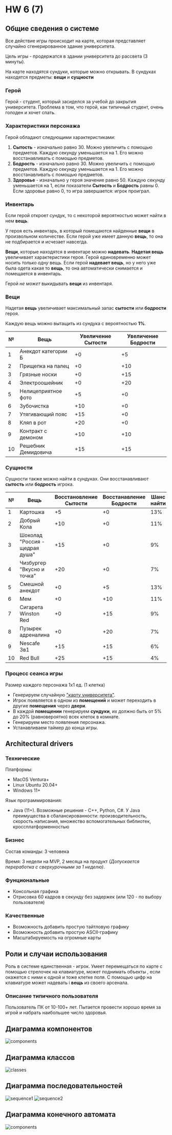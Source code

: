# HW 6 (7)

## Общие сведения о системе

Все действие игры происходит на карте, которая представляет случайно сгенерированное здание университета.

Цель игры - продержатся в здании университета до рассвета (3 минуты).

На карте находятся сундуки, которые можно открывать. В сундуках находятся предметы: **вещи** и **сущности**

### Герой
Герой - студент, который засиделся за учебой до закрытия университета.
Проблема в том, что герой, как типичный студент, очень голоден и хочет спать.

### Характеристики персонажа
Герой обладают следующими характеристиками:

1. **Сытость** - изначально равно 30. Можно увеличить с помощью предметов. Каждую секунду уменьшается на 1. Его можно восстанавливать с помощью предметов.
2. **Бодрость** - изначально равно 30. Можно увеличить с помощью предметов. Каждую секунду уменьшается на 1. Его можно восстанавливать с помощью предметов.
3. **Здоровье** - изначально у героя значение  равно 50. Каждую секунду уменьшается на 1, если показатели **Сытость** и **Бодрость** равны 0. Если здоровье равно 0, то игра завершается: игрок проиграл.

### Инвентарь
Если герой откроет сундук, то с некоторой вероятностью может найти в нем **вещь**.

У героя есть инвентарь, в который помещаются найденные **вещи** в произвольном количестве.
Если герой уже имеет данную **вещь**, то она не подбирается и исчезает навсегда.

**Вещи**, которые находятся в инвентаре можно **надевать**. **Надетая вещь** увеличивает характеристики героя.
Герой единовременно может носить *только одну* вещь. Если герой **надевает вещь**,
но у него уже была одета какая то **вещь**, то она автоматически снимается и помещается в инвентарь.

Герой *не может* выкидывать **вещи** из инвентаря.

### Вещи

Надетая **вещь** увеличивает максимальный запас **cытости** или **бодрости** героя.

Каждую вещь можно вытащить из сундука с вероятностью **1%**.

| №  | Вещь                | Увеличение **Сытости** | Увеличение **Бодрости** |
|----|---------------------|------------------------|-------------------------|
| 1  | Анекдот категории Б | +0                     | +5                      |
| 2  | Прищепка на палец   | +0                     | +10                     |
| 3  | Грязные носки       | +0                     | +15                     |
| 4  | Электроошейник      | +0                     | +20                     |
| 5  | Нелицеприятное фото | +5                     | +0                      |
| 6  | Зубочистка          | +10                    | +0                      |
| 7  | Утягивающий пояс    | +15                    | +0                      |
| 8  | Кляп в рот          | +20                    | +0                      |
| 9  | Контракт с демоном  | +10                    | +10                     |
| 10 | Решебник Демидовича | +15                    | +15                     |

### Сущности
Сущности также можно найти в сундуках. Они восстанавливают **сытость** или **бодрость** игрока.

| №  | Вещь                           | Восстановление **Сытости**    | Восстанавление **Бодрости**    | Шанс найти    |
|----|--------------------------------|-------------------------------|--------------------------------|---------------|
| 1  | Картошка                       | +5                            | +0                             | 13%           |
| 2  | Добрый Кола                    | +10                           | +0                             | 11%           |
| 3  | Шоколад "Россия - щедрая душа" | +15                           | +0                             | 9%            |
| 4  | Чизбургер "Вкусно и точка"     | +20                           | +0                             | 7%            |
| 5  | Смешной анекдот                | +0                            | +5                             | 13%           |
| 6  | Мем                            | +0                            | +10                            | 11%           |
| 7  | Сигарета Winston Red           | +0                            | +15                            | 9%            |
| 8  | Пузырек адреналина             | +0                            | +20                            | 7%            |
| 9  | Nescafe 3в1                    | +15                           | +15                            | 6%            |
| 10 | Red Bull                       | +25                           | +15                            | 4%            |


### Процесс сеанса игры
Размер каждого персонажа 1x1 ед. (1 клетка)
* Генерируем случайную ["карту университета"](https://habr.com/ru/post/275727/).
* Игрок появляется в одном из **помещений** и может переходить в другие **помещения** через **двери**.
* В каждой **помещении** генерируем **сундуки**, их должно быть от 5% до 20% (равновероятно) всех клеток в комнате.
* Генерируем место появления персонажа.
* Устанавливаем таймер до конца игры.

## Architectural drivers
### Технические
Платформы:
* MacOS Ventura+
* Linux Ubuntu 20.04+
* Windows 11+

Язык программирования:

* Java (11+). Возможные решения - C++, Python, C#. У Java преимущества в сбалансированности: производительность, скорость написания, множество вспомогательных библиотек, кроссплатформенностью

### Бизнес
Состав команды: 3 человека

Время: 3 недели на MVP, 2 месяца на продукт *(Допускается переработка с сверхурочными за 1 неделю)*.

### Фунциональные
* Консольная графика
* Отрисовка 60 кадров в секунду без задержек (или 120 - по выбору пользователя)

### Качественные
* Возможность добавить простую тайтловую графику
* Возможность добавить простую ASCII-графику
* Масштабируемость на огромные карты

## Роли и случаи использования
Роль в системе единственная - игрок. Умеет перемещаться по карте с помощью стрелочек на клавиатуре, может поднимать объекты , если окажется с ними к одной и тоже клетке поля. С помощью цифр на клавиатуре может надевать i **вещь** из своего арсенала.
### Описание типичного пользователя
Пользователь ПК от 10-100+ лет. Пытается провести хорошо время за игрой и набрать наибольшее число здоровья.


## Диаграмма компонентов

![components](pics/игра1(компоненты).png)

## Диаграмма классов

![classes](pics/игра1(классы).png)

## Диаграмма последовательностей

![sequence1](pics/игра1(послед.,%20SetThing).png)
![sequence2](pics/игра1(послед.,%20Move).png)
## Диаграмма конечного автомата

![components](pics/игра1(конечный%20автомат).png)